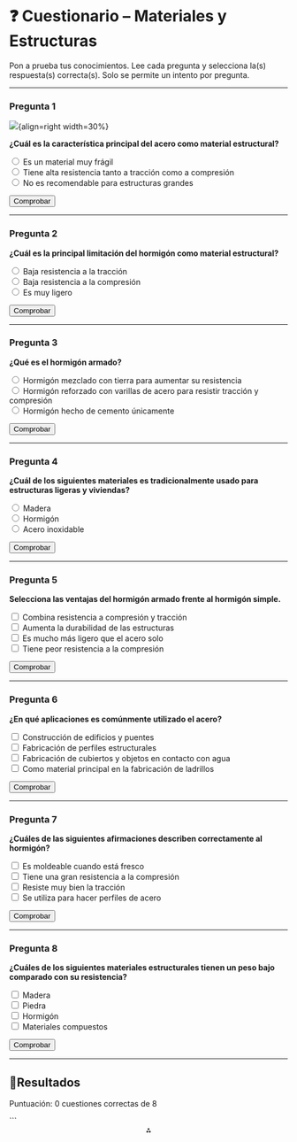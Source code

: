 # ❓ Cuestionario – Materiales y Estructuras

Pon a prueba tus conocimientos. Lee cada pregunta y selecciona la(s) respuesta(s) correcta(s). Solo se permite un intento por pregunta.

---

### Pregunta 1
  ![](/media/acero.jpg){align=right width=30%}
<div class="pregunta" data-id="q1" data-type="radio">
  <p><strong>¿Cuál es la característica principal del acero como material estructural?</strong></p>
  <input type="radio" name="q1" value="a"> Es un material muy frágil<br>
  <input type="radio" name="q1" value="b" data-correct="true"> Tiene alta resistencia tanto a tracción como a compresión<br>
  <input type="radio" name="q1" value="c"> No es recomendable para estructuras grandes<br>
  <p class="feedback"></p>
  <button class="btn-comprobar">Comprobar</button>
</div>

---

### Pregunta 2

<div class="pregunta" data-id="q2" data-type="radio">
  <p><strong>¿Cuál es la principal limitación del hormigón como material estructural?</strong></p>
  <input type="radio" name="q2" value="a" data-correct="true"> Baja resistencia a la tracción<br>
  <input type="radio" name="q2" value="b"> Baja resistencia a la compresión<br>
  <input type="radio" name="q2" value="c"> Es muy ligero<br>
  <p class="feedback"></p>
  <button class="btn-comprobar">Comprobar</button>
</div>

---

### Pregunta 3

<div class="pregunta" data-id="q3" data-type="radio">
  <p><strong>¿Qué es el hormigón armado?</strong></p>
  <input type="radio" name="q3" value="a"> Hormigón mezclado con tierra para aumentar su resistencia<br>
  <input type="radio" name="q3" value="b" data-correct="true"> Hormigón reforzado con varillas de acero para resistir tracción y compresión<br>
  <input type="radio" name="q3" value="c"> Hormigón hecho de cemento únicamente<br>
  <p class="feedback"></p>
  <button class="btn-comprobar">Comprobar</button>
</div>

---

### Pregunta 4

<div class="pregunta" data-id="q4" data-type="radio">
  <p><strong>¿Cuál de los siguientes materiales es tradicionalmente usado para estructuras ligeras y viviendas?</strong></p>
  <input type="radio" name="q4" value="a" data-correct="true"> Madera<br>
  <input type="radio" name="q4" value="b"> Hormigón<br>
  <input type="radio" name="q4" value="c"> Acero inoxidable<br>
  <p class="feedback"></p>
  <button class="btn-comprobar">Comprobar</button>
</div>

---

### Pregunta 5

<div class="pregunta" data-id="q5" data-type="checkbox">
  <p><strong>Selecciona las ventajas del hormigón armado frente al hormigón simple.</strong></p>
  <input type="checkbox" id="q5a" data-correct="true"> Combina resistencia a compresión y tracción<br>
  <input type="checkbox" id="q5b" data-correct="true"> Aumenta la durabilidad de las estructuras<br>
  <input type="checkbox" id="q5c"> Es mucho más ligero que el acero solo<br>
  <input type="checkbox" id="q5d" data-correct="false"> Tiene peor resistencia a la compresión<br>
  <p class="feedback"></p>
  <button class="btn-comprobar">Comprobar</button>
</div>

---

### Pregunta 6

<div class="pregunta" data-id="q6" data-type="checkbox">
  <p><strong>¿En qué aplicaciones es comúnmente utilizado el acero?</strong></p>
  <input type="checkbox" id="q6a" data-correct="true"> Construcción de edificios y puentes<br>
  <input type="checkbox" id="q6b" data-correct="true"> Fabricación de perfiles estructurales<br>
  <input type="checkbox" id="q6c" data-correct="true"> Fabricación de cubiertos y objetos en contacto con agua<br>
  <input type="checkbox" id="q6d"> Como material principal en la fabricación de ladrillos<br>
  <p class="feedback"></p>
  <button class="btn-comprobar">Comprobar</button>
</div>

---

### Pregunta 7

<div class="pregunta" data-id="q7" data-type="checkbox">
  <p><strong>¿Cuáles de las siguientes afirmaciones describen correctamente al hormigón?</strong></p>
  <input type="checkbox" id="q7a" data-correct="true"> Es moldeable cuando está fresco<br>
  <input type="checkbox" id="q7b" data-correct="true"> Tiene una gran resistencia a la compresión<br>
  <input type="checkbox" id="q7c"> Resiste muy bien la tracción<br>
  <input type="checkbox" id="q7d" data-correct="false"> Se utiliza para hacer perfiles de acero<br>
  <p class="feedback"></p>
  <button class="btn-comprobar">Comprobar</button>
</div>

---

### Pregunta 8

<div class="pregunta" data-id="q8" data-type="checkbox">
  <p><strong>¿Cuáles de los siguientes materiales estructurales tienen un peso bajo comparado con su resistencia?</strong></p>
  <input type="checkbox" id="q8a" data-correct="true"> Madera<br>
  <input type="checkbox" id="q8b" data-correct="false"> Piedra<br>
  <input type="checkbox" id="q8c" data-correct="false"> Hormigón<br>
  <input type="checkbox" id="q8d" data-correct="true"> Materiales compuestos<br>
  <p class="feedback"></p>
  <button class="btn-comprobar">Comprobar</button>
</div>

---

## 🎯**Resultados**

<p id="total-score">Puntuación: 0 cuestiones correctas de 8</p>
<p id="final-score"></p>
```
<div style="text-align: center">⁂</div>